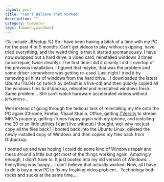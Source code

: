 ```yaml
---
layout: post
title: "Can't Believe that Worked"
description: ""
category: Computer
tags: [ubuntu,windows]
---
```

{% include JB/setup %}
So I have been having a bitch of a time with my PC for the past 4 or 5 months.  Can’t get videos to play without skipping.
 have tried everything, and the weird thing is that it started spontaneously.  I have now swapped out a hard drive,
 a video card, reinstalled windows 3 times (once repair, twice cleanly).  The first time I did it cleanly I did it
 overtop of the previous installation.  I figured that maybe, that was the problem and some driver somewhere was getting re-used.
 Last night I tried it by removing all hints of windows from the hard drive…  I downloaded the latest Ubuntu (10.04)
 cd (which by default is a live-cd) and then quickly copied all the windows files to d:\backup, rebooted and reinstalled
 windows fresh.  Same problem…  Still can’t watch hardware accelerated videos without jerkyness…

 Well instead of going through the tedious task of reinstalling my life onto the PC again (Chrome, Firefox, Visual Studio,
 Office, getting [TVersity](http://tversity.com/) to stream MKV’s properly, getting iTunes happy again with my iphone, and installing the 30 or
 so little utilities I can’t live without)  I thought, well why not just copy all the files back?
 I booted back into the Ubuntu Linux, deleted the newly installed copy of Windows and then copied my files back from D:\backup.

 I booted up and was hoping I could do some kind of Windows repair and mess around a little but get most of the things working again.
 Amazingly enough, I didn’t have to.  It just booted into my old version of Windows…  Everything was happy…  I can’t believe that actually worked.
 Now, all I have to do is buy a new PC to fix my freaking video problem…  Technology both rocks and sucks at the same time….